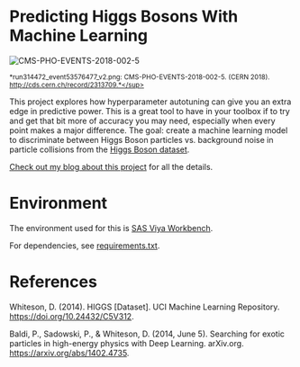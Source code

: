 # Predicting Higgs Bosons With Machine Learning
![CMS-PHO-EVENTS-2018-002-5](http://cds.cern.ch/record/2313709/files/run314472_event53576477_v2.png?subformat=icon-640) 

<sup>*run314472_event53576477_v2.png: CMS-PHO-EVENTS-2018-002-5. (CERN 2018). http://cds.cern.ch/record/2313709.*</sup>

This project explores how hyperparameter autotuning can give you an extra edge in predictive power. This is a great tool to have in your toolbox if to try and get that bit more of accuracy you may need, especially when every point makes a major difference. The goal: create a machine learning model to discriminate between Higgs Boson particles vs. background noise in particle collisions from the [Higgs Boson dataset](https://archive.ics.uci.edu/dataset/280/higgs).

[Check out my blog about this project](https://blogs.sas.com/content/sgf/2025/06/13/boost-ml-accuracy-with-hyperparameter-tuning/) for all the details.

# Environment
The environment used for this is [SAS Viya Workbench](https://www.sas.com/en_us/software/viya/workbench.html). 

For dependencies, see [requirements.txt](./requirements.txt).

# References

Whiteson, D. (2014). HIGGS [Dataset]. UCI Machine Learning Repository. https://doi.org/10.24432/C5V312.

Baldi, P., Sadowski, P., & Whiteson, D. (2014, June 5). Searching for exotic particles in high-energy physics with Deep Learning. arXiv.org. https://arxiv.org/abs/1402.4735.
